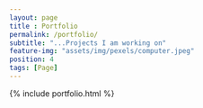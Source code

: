 ```yaml
---
layout: page
title : Portfolio
permalink: /portfolio/
subtitle: "...Projects I am working on" 
feature-img: "assets/img/pexels/computer.jpeg"
position: 4
tags: [Page]
---
```


{% include portfolio.html %}
